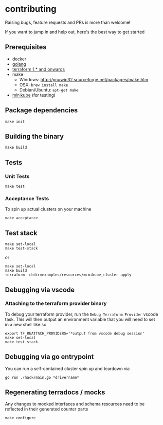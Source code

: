 # contributing

Raising bugs, feature requests and PRs is more than welcome!

If you want to jump in and help out, here's the best way to get started

## Prerequisites

* [docker](https://www.docker.com/get-started/)
* [golang](https://go.dev/)
* [terraform 1.* and onwards](https://www.terraform.io/)
* make
  * Windows: http://gnuwin32.sourceforge.net/packages/make.htm
  * OSX: `brew install make`
  * Debian/Ubuntu: `apt-get make`
* [minikube](https://minikube.sigs.k8s.io/docs/start/) (for testing)

## Package dependencies 

```console
make init
```

## Building the binary

```console
make build
```

## Tests

### Unit Tests


```console
make test
```

### Acceptance Tests

To spin up actual clusters on your machine

```console
make acceptance
```

## Test stack

```console
make set-local
make test-stack
```

or

```console
make set-local
make build 
terraform -chdir=examples/resources/minikube_cluster apply 
```

## Debugging via vscode

### Attaching to the terraform provider binary

To debug your terraform provider, run the `Debug Terraform Provider` vscode task. This will then output an environment variable that you will need to set in a new shell like so


```console
export TF_REATTACH_PROVIDERS='*output from vscode debug session'
make set-local
make test-stack
```

## Debugging via go entrypoint

You can run a self-contained cluster spin up and teardown via

```console
go run ./hack/main.go *drivername*
```

## Regenerating terradocs / mocks

Any changes to mocked interfaces and schema resources need to be
reflected in their generated counter parts

```console
make configure
```